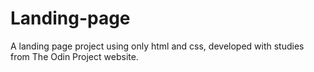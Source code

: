 # Landing-page
A landing page project using only html and css, developed with studies from The Odin Project website.
